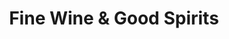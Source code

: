 ---
title: "Fine Wine & Good Spirits"
url: /carnegie/fine-wine-und-good-spirits/
shop: Spirituosen
---